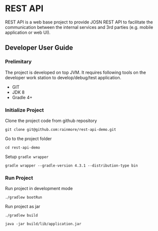 # REST API

REST API is a web base project to provide JOSN REST API to facilitate the communication between the internal services and 3rd parties (e.g. mobile application or web UI).
 

## Developer User Guide

### Prelimitary

The project is developed on top JVM. It requires following tools on the developer work station to develop/debug/test application.

* GIT
* JDK 8
* Gradle 4+

### Initialize Project
 
Clone the project code from github repository
```
git clone git@github.com:rainmore/rest-api-demo.git
```

Go to the project folder
```
cd rest-api-demo
```

Setup `gradle wrapper`
```
gradle wrapper --gradle-version 4.3.1 --distribution-type bin
```

### Run Project 
Run project in development mode
```
./gradlew bootRun
```

Run project as jar
```
./gradlew build

java -jar build/lib/application.jar

```




